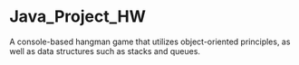 # Java_Project_HW
A console-based hangman game that utilizes object-oriented principles, as well as data structures such as stacks and queues.

